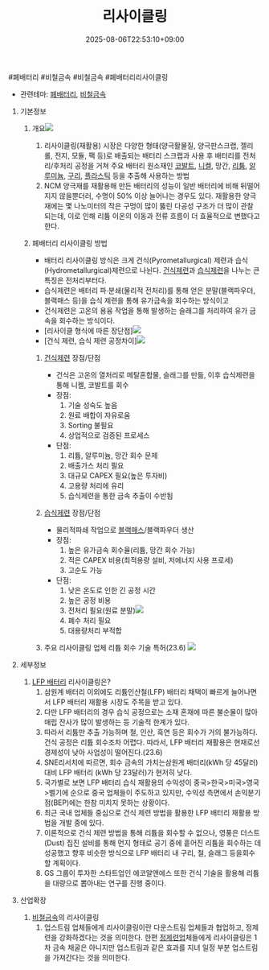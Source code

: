 ﻿---
title: "리사이클링"
date: 2025-08-06T22:53:10+09:00
lastmod: 2025-08-06T22:53:10+09:00
type: docs
sidebar:
  open: true
weight: 2
---
<div style="display:none">
  <meta property="article:published_time" content="2025-08-06T13:53:10Z" />
  <meta property="article:modified_time" content="2025-08-06T13:53:10Z" />
</div>
#폐배터리 #비철금속 #비철금속 #폐배터리리사이클링 

- 관련테마: [폐배터리](/industry-study/폐배터리/), [비철금속](/industry-study/비철금속/)

1. 기본정보
	1. 개요![](https://i.imgur.com/wHOrRPw.png)

		1. 리사이클링(재활용) 시장은 다양한 형태(양극활물질, 양극판스크랩, 젤리롤, 전지, 모듈, 팩 등)로 배출되는 배터리 스크랩과 사용 후 배터리를 전처리/후처리 공정을 거쳐 주요 배터리 원소재인 [코발트](/industry-study/코발트/), [니켈](/industry-study/니켈/), 망간, [리튬](/industry-study/2산업원자재-산업1비철금속-비철금속-귀금속리튬/), [알루미늄](/industry-study/2산업원자재-산업1비철금속-비철금속-귀금속알루미늄/), [구리](/industry-study/2산업원자재-산업1비철금속-비철금속-귀금속구리/), [플라스틱](/industry-study/플라스틱/) 등을 추출해 사용하는 방법
		2. NCM 양극재를 재활용해 만든 배터리의 성능이 일반 배터리에 비해 뒤떨어지지 않을뿐더러, 수명이 50% 이상 늘어나는 경우도 있다. 재활용한 양극재에는 몇 나노미터의 작은 구멍이 많이 뚫린 다공성 구조가 더 많이 관찰 되는데, 이로 인해 리튬 이온의 이동과 전류 흐름이 더 효율적으로 변했다고 한다.
		   
	2. 폐배터리 리사이클링 방법
	   - 배터리 리사이클링 방식은 크게 건식(Pyrometallurgical) 제련과 습식(Hydrometallurgical)제련으로 나뉜다. [건식제련](/industry-study/건식제련/)과 [습식제련](/industry-study/습식제련/)을 나누는 큰 특징은 전처리부터다. 
	   - 습식제련은 배터리 파∙분쇄(물리적 전처리)를 통해 얻은 분말(블랙파우더, 블랙매스 등)을 습식 제련을 통해 유가금속을 회수하는 방식이고
	   - 건식제련은 고온의 용융 작업을 통해 발생하는 슬래그를 처리하여 유가 금속을 회수하는 방식이다.
	   - [리사이클 형식에 따른 장단점]![](https://i.imgur.com/uMqHvtF.png)
	   - [건식 제련, 습식 제련 공정차이]![](https://i.imgur.com/fZ88RAB.png)
		1. [건식제련](/industry-study/건식제련/) 장점/단점
			- 건식은 고온의 열처리로 메탈혼합물, 슬래그를 만듦, 이후 습식제련을 통해 니켈, 코발트를 회수
			- 장점:
				1) 기술 성숙도 높음
				2) 원료 배합이 자유로움
				3) Sorting 불필요
				4) 상업적으로 검증된 프로세스
			- 단점:
				1) 리튬, 알루미늄, 망간 회수 문제
				2) 배출가스 처리 필요
				3) 대규모 CAPEX 필요(높은 투자비)
				4) 고용량 처리에 유리
				5) 습식제련을 통한 금속 추출이 수반됨
		1. [습식제련](/industry-study/습식제련/) 장점/단점
			- 물리적파쇄 작업으로 [블랙매스](/industry-study/블랙매스/)/블랙파우더 생산
			- 장점:
				1) 높은 유가금속 회수율(리튬, 망간 회수 가능)
				2) 적은 CAPEX 비용(최적용량 설비, 저에너지 사용 프로세)
				3) 고순도 가능
			- 단점:
				1) 낮은 온도로 인한 긴 공정 시간
				2) 높은 공정 비용
				3) 전처리 필요(원료 분말)![](https://i.imgur.com/Z6ZtS6B.png)
				4) 폐수 처리 필요
				5) 대용량처리 부적합
				   
		1. 주요 리사이클링 업체 리튬 회수 기술 특허(23.6)
			 ![](https://i.imgur.com/2cKhhUQ.png)

1. 세부정보
	1. [LFP 배터리](/industry-study/lfp-배터리/) 리사이클링은?
		1. 삼원계 배터리 이외에도 리튬인산철(LFP) 배터리 채택이 빠르게 늘어나면서 LFP 배터리 재활용 시장도 주목을 받고 있다. 
		2. 다만 LFP 배터리의 경우 습식 공정으로는 소재 혼재에 따른 불순물이 많아 매립 잔사가 많이 발생하는 등 기술적 한계가 있다. 
		3. 따라서 리튬만 추출 가능하며 철, 인산, 흑연 등은 회수가 거의 불가능하다. 건식 공정은 리튬 회수조차 어렵다. 따라서, LFP 배터리 재활용은 현재로선 경제성이 낮아 사업성이 떨어진다.(23.6) 
		4. SNE리서치에 따르면, 회수 금속의 가치는삼원계 배터리(kWh 당 45달러) 대비 LFP 배터리 (kWh 당 23달러)가 현저히 낮다. 
		5. 국가별로 보면 LFP 배터리 습식 재활용의 수익성이 중국>한국>미국>영국>벨기에 순으로 중국 업체들이 주도하고 있지만, 수익성 측면에서 손익분기점(BEP)에는 한참 미치지 못하는 상황이다.
		6. 최근 국내 업체들 중심으로 건식 제련 방법을 활용한 LFP 배터리 재활용 방법을 개발 중에 있다. 
		7. 이론적으로 건식 제련 방법을 통해 리튬을 회수할 수 없으나, 영풍은 더스트(Dust) 집진 설비를 통해 먼지 형태로 공기 중에 흩어진 리튬을 회수하는 데 성공했고 향후 비슷한 방식으로 LFP 배터리 내 구리, 철, 슬래그 등을회수할 계획이다. 
		8. GS 그룹이 투자한 스타트업인 에코알앤에스 또한 건식 기술을 활용해 리튬을 대량으로 뽑아내는 연구를 진행 중이다.

1. 산업확장
	1. [비철금속](/industry-study/비철금속/)의 리사이클링
		1. 업스트림 업체들에게 리사이클링이란 다운스트림 업체들과 협업하고, 정제련을 강화하겠다는 것을 의미한다. 한편 [정제련업](/industry-study/2산업원자재-산업1비철금속정제련업/)체들에게 리사이클링은 1 차 금속 채굴은 아니지만 업스트림과 같은 효과를 지녀 일정 부분 업스트림을 가져간다는 것을 의미한다.
